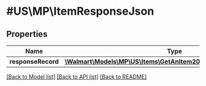 # #US\MP\ItemResponseJson

## Properties

Name | Type | Description | Notes
------------ | ------------- | ------------- | -------------
**responseRecord** | [**\Walmart\Models\MP\US\Items\GetAnItem200ResponseResponseRecord**](GetAnItem200ResponseResponseRecord.md) |  | [optional]


[[Back to Model list]](../) [[Back to API list]](../../Api/US/MP) [[Back to README]](../../README.md)
